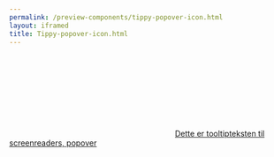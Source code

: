 ```yaml
--- 
permalink: /preview-components/tippy-popover-icon.html
layout: iframed 
title: Tippy-popover-icon.html
---
```

<div class="container py-8">
    <a href="javascript:void(0)" class="popover js-tippy"
        data-tippy-trigger="click" role="tooltip"
        data-tippy-content="Dette er en hjælpetekst i en popover"><svg class="icon-svg "  ><use xlink:href="#help-circle-outline"></use></svg><span
            class="sr-only">Dette er tooltipteksten til screenreaders,
            popover</span></a>
</div>
